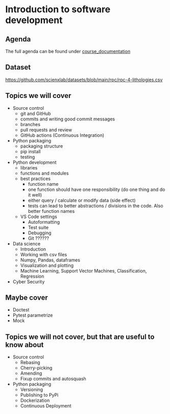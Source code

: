 # Introduction to software development

## Agenda

The full agenda can be found under [course_documentation](course_documentation/README.md)

## Dataset

https://github.com/scienxlab/datasets/blob/main/rpc/rpc-4-lithologies.csv

## Topics we will cover

- Source control
  - git and GitHub
  - commits and writing good commit messages
  - branches
  - pull requests and review
  - GitHub actions (Continuous Integration)
- Python packaging
  - packaging structure
  - pip install
  - testing
- Python development
  - libraries
  - functions and modules
  - best practices
    - function name
    - one function should have one responsibility (do one thing and do it well)
    - either query / calculate or modify data (side effect)
    - tests can lead to better abstractions / divisions in the code. Also better function names
  - VS Code settings
    - Autoformatting
    - Test suite
    - Debugging
    - Git ??????
- Data science
  - Introduction
  - Working with csv files
  - Numpy, Pandas, dataframes
  - Visualization and plotting
  - Machine Learning, Support Vector Machines, Classification, Regression
- Cyber Security

## Maybe cover

- Doctest
- Pytest parametrize
- Mock

## Topics we will not cover, but that are useful to know about

- Source control
  - Rebasing
  - Cherry-picking
  - Amending
  - Fixup commits and autosquash
- Python packaging
  - Versioning
  - Publishing to PyPi
  - Dockerization
  - Continuous Deployment
